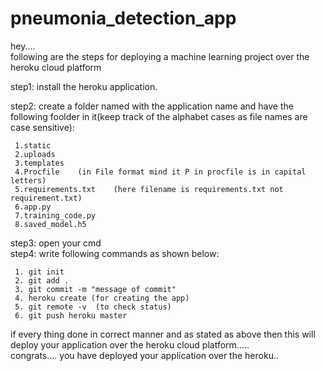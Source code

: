 # pneumonia_detection_app   
hey....   
following are the steps for deploying a machine learning project over the heroku cloud platform

step1: install the heroku application.

step2: create a folder named with the application name and have the following foolder in it(keep track of the alphabet cases as file names are case sensitive):      
  
     1.static    
     2.uploads    
     3.templates    
     4.Procfile    (in File format mind it P in procfile is in capital letters)  
     5.requirements.txt    (here filename is requirements.txt not requirement.txt)     
     6.app.py  
     7.training_code.py    
     8.saved_model.h5  

step3: open your cmd   
step4: write following commands as shown below:
     
     1. git init
     2. git add .
     3. git commit -m "message of commit"
     4. heroku create (for creating the app)  
     5. git remote -v  (to check status)  
     6. git push heroku master  
     
if every thing done in correct manner and as stated as above then this will deploy your application over the heroku cloud platform.....   
congrats....   you have deployed your application over the heroku..    
